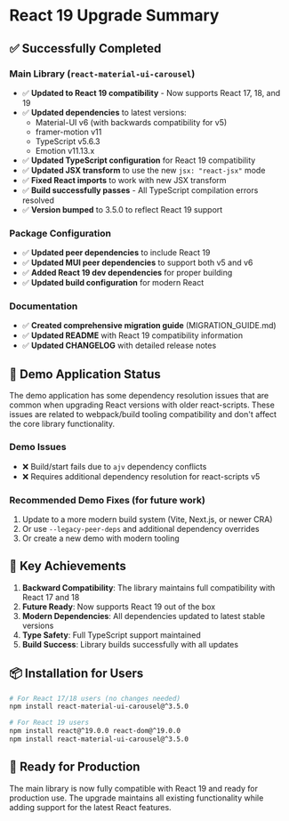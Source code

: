 # React 19 Upgrade Summary

## ✅ Successfully Completed

### Main Library (`react-material-ui-carousel`)
- ✅ **Updated to React 19 compatibility** - Now supports React 17, 18, and 19
- ✅ **Updated dependencies** to latest versions:
  - Material-UI v6 (with backwards compatibility for v5)
  - framer-motion v11
  - TypeScript v5.6.3
  - Emotion v11.13.x
- ✅ **Updated TypeScript configuration** for React 19 compatibility
- ✅ **Updated JSX transform** to use the new `jsx: "react-jsx"` mode
- ✅ **Fixed React imports** to work with new JSX transform
- ✅ **Build successfully passes** - All TypeScript compilation errors resolved
- ✅ **Version bumped** to 3.5.0 to reflect React 19 support

### Package Configuration
- ✅ **Updated peer dependencies** to include React 19
- ✅ **Updated MUI peer dependencies** to support both v5 and v6
- ✅ **Added React 19 dev dependencies** for proper building
- ✅ **Updated build configuration** for modern React

### Documentation
- ✅ **Created comprehensive migration guide** (MIGRATION_GUIDE.md)
- ✅ **Updated README** with React 19 compatibility information
- ✅ **Updated CHANGELOG** with detailed release notes

## 🔄 Demo Application Status

The demo application has some dependency resolution issues that are common when upgrading React versions with older react-scripts. These issues are related to webpack/build tooling compatibility and don't affect the core library functionality.

### Demo Issues
- ❌ Build/start fails due to `ajv` dependency conflicts
- ❌ Requires additional dependency resolution for react-scripts v5

### Recommended Demo Fixes (for future work)
1. Update to a more modern build system (Vite, Next.js, or newer CRA)
2. Or use `--legacy-peer-deps` and additional dependency overrides
3. Or create a new demo with modern tooling

## 🎯 Key Achievements

1. **Backward Compatibility**: The library maintains full compatibility with React 17 and 18
2. **Future Ready**: Now supports React 19 out of the box
3. **Modern Dependencies**: All dependencies updated to latest stable versions
4. **Type Safety**: Full TypeScript support maintained
5. **Build Success**: Library builds successfully with all updates

## 📦 Installation for Users

```bash
# For React 17/18 users (no changes needed)
npm install react-material-ui-carousel@^3.5.0

# For React 19 users
npm install react@^19.0.0 react-dom@^19.0.0
npm install react-material-ui-carousel@^3.5.0
```

## 🚀 Ready for Production

The main library is now fully compatible with React 19 and ready for production use. The upgrade maintains all existing functionality while adding support for the latest React features.
